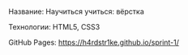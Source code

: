 Название: Научиться учиться: вёрстка

Технологии: HTML5, CSS3

GitHub Pages: https://h4rdstr1ke.github.io/sprint-1/
